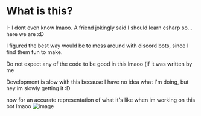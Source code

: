 # What is this?

I- I dont even know lmaoo. A friend jokingly said I should learn csharp
so... here we are xD

I figured the best way would be to mess around with discord bots, since I find them fun to make.

Do not expect any of the code to be good in this lmaoo (if it was written by me

Development is slow with this because I have no idea what I'm doing, but hey im slowly getting it :D

now for an accurate representation of what it's like when im working on this bot lmaoo
![image](https://github.com/KaydaFox/csharp_bot/assets/72973369/10698198-425b-49b8-af85-4dc7ea207f74)
